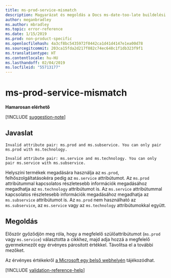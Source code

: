 ```yaml
---
title: ms-prod-service-mismatch
description: Magyarázat és megoldás a Docs ms-date-too-late buildelési problémájára
author: meganbradley
ms.author: mbradley
ms.topic: error-reference
ms.date: 1/15/2019
ms.prod: non-product-specific
ms.openlocfilehash: 4a3cf8bc5435972f0442ca1d41d4147e1ea00d78
ms.sourcegitcommit: 203ca15fda2d217f082c74ec648c1f1db323f9f1
ms.translationtype: HT
ms.contentlocale: hu-HU
ms.lasthandoff: 02/04/2019
ms.locfileid: "55713177"
---
```

# <a name="ms-prod-service-mismatch"></a>ms-prod-service-mismatch

**Hamarosan elérhető**

[!INCLUDE [suggestion-note](includes/suggestion-note.md)]

## <a name="suggestion"></a>Javaslat

`Invalid attribute pair: ms.prod and ms.subservice. You can only pair ms.prod with ms.technology.`

`Invalid attribute pair: ms.service and ms.technology. You can only pair ms.service with ms.subservice.`

Helyszíni termékek megadására használja az `ms.prod`, felhőszolgáltatásokéra pedig az `ms.service` attribútumot. Az `ms.prod` attribútummal kapcsolatos részletesebb információk megadásához megadhatja az `ms.technology` attribútumot is. Az `ms.service` attribútummal kapcsolatos részletesebb információk megadásához megadhatja az `ms.subservice` attribútumot is. Az `ms.prod` nem használható az `ms.subservice`, az `ms.service` vagy az `ms.technology` attribútumokkal együtt.

## <a name="resolution"></a>Megoldás

Először győződjön meg róla, hogy a megfelelő szülőattribútumot (`ms.prod` vagy `ms.service`) választotta a cikkhez, majd adja hozzá a megfelelő gyermekmezőt egy érvényes párosított értékkel. Távolítsa el a további mezőket.

Az érvényes értékekről [a Microsoft egy belső webhelyén](https://docsmetadatatool.azurewebsites.net/whitelists) tájékozódhat.

<!--make sure to add this file to your includes folder and verify the path-->
[!INCLUDE [validation-reference-help](includes/validation-reference-help.md)]
